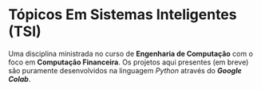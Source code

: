 # Tópicos Em Sistemas Inteligentes (TSI)

Uma disciplina ministrada no curso de **Engenharia de Computação** com o foco em **Computação Financeira**. Os projetos aqui presentes (em breve) são puramente desenvolvidos na linguagem *Python* através do ***Google Colab***.

